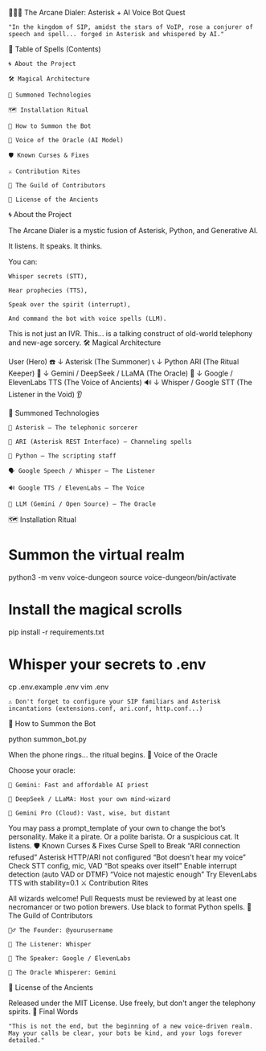 🧙‍♂️✨ The Arcane Dialer: Asterisk + AI Voice Bot Quest

    "In the kingdom of SIP, amidst the stars of VoIP, rose a conjurer of speech and spell... forged in Asterisk and whispered by AI."

📖 Table of Spells (Contents)

    🌀 About the Project

    🛠️ Magical Architecture

    🧩 Summoned Technologies

    🗺️ Installation Ritual

    🧪 How to Summon the Bot

    🧞 Voice of the Oracle (AI Model)

    🛡️ Known Curses & Fixes

    ⚔️ Contribution Rites

    🏰 The Guild of Contributors

    📜 License of the Ancients

🌀 About the Project

The Arcane Dialer is a mystic fusion of Asterisk, Python, and Generative AI.

It listens. It speaks. It thinks.

You can:

    Whisper secrets (STT),

    Hear prophecies (TTS),

    Speak over the spirit (interrupt),

    And command the bot with voice spells (LLM).

This is not just an IVR.
This... is a talking construct of old-world telephony and new-age sorcery.
🛠️ Magical Architecture

User (Hero) ☎️
   ↓
Asterisk (The Summoner) 📞
   ↓
Python ARI (The Ritual Keeper) 🐍
   ↓
Gemini / DeepSeek / LLaMA (The Oracle) 🧠
   ↓
Google / ElevenLabs TTS (The Voice of Ancients) 🔊
   ↓
Whisper / Google STT (The Listener in the Void) 👂

🧩 Summoned Technologies

    🧙 Asterisk – The telephonic sorcerer

    🧪 ARI (Asterisk REST Interface) – Channeling spells

    🐍 Python – The scripting staff

    🗣️ Google Speech / Whisper – The Listener

    🔊 Google TTS / ElevenLabs – The Voice

    🧠 LLM (Gemini / Open Source) – The Oracle

🗺️ Installation Ritual

# Summon the virtual realm
python3 -m venv voice-dungeon
source voice-dungeon/bin/activate

# Install the magical scrolls
pip install -r requirements.txt

# Whisper your secrets to .env
cp .env.example .env
vim .env

    ⚠️ Don't forget to configure your SIP familiars and Asterisk incantations (extensions.conf, ari.conf, http.conf...)

🧪 How to Summon the Bot

python summon_bot.py

When the phone rings... the ritual begins.
🧞 Voice of the Oracle

Choose your oracle:

    🧠 Gemini: Fast and affordable AI priest

    🐲 DeepSeek / LLaMA: Host your own mind-wizard

    🔮 Gemini Pro (Cloud): Vast, wise, but distant

You may pass a prompt_template of your own to change the bot’s personality. Make it a pirate. Or a polite barista. Or a suspicious cat. It listens.
🛡️ Known Curses & Fixes
Curse	Spell to Break
“ARI connection refused”	Asterisk HTTP/ARI not configured
“Bot doesn't hear my voice”	Check STT config, mic, VAD
“Bot speaks over itself”	Enable interrupt detection (auto VAD or DTMF)
“Voice not majestic enough”	Try ElevenLabs TTS with stability=0.1
⚔️ Contribution Rites

All wizards welcome!
Pull Requests must be reviewed by at least one necromancer or two potion brewers.
Use black to format Python spells.
🏰 The Guild of Contributors

    🧙‍♂️ The Founder: @yourusername

    👻 The Listener: Whisper

    🎤 The Speaker: Google / ElevenLabs

    🧠 The Oracle Whisperer: Gemini

📜 License of the Ancients

Released under the MIT License.
Use freely, but don't anger the telephony spirits.
🔮 Final Words

    "This is not the end, but the beginning of a new voice-driven realm.
    May your calls be clear, your bots be kind, and your logs forever detailed."
